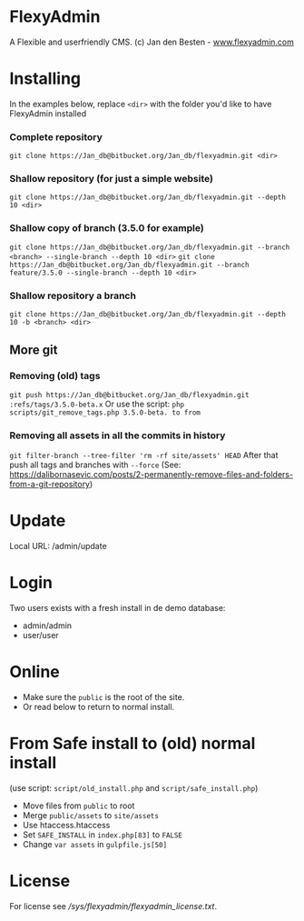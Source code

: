 # FlexyAdmin

A Flexible and userfriendly CMS.
(c) Jan den Besten - www.flexyadmin.com

# Installing

In the examples below, replace `<dir>` with the folder you'd like to have FlexyAdmin installed

### Complete repository ###

`git clone https://Jan_db@bitbucket.org/Jan_db/flexyadmin.git <dir>`

### Shallow repository (for just a simple website) ###

`git clone https://Jan_db@bitbucket.org/Jan_db/flexyadmin.git --depth 10 <dir>`

### Shallow copy of branch (3.5.0 for example)

`git clone https://Jan_db@bitbucket.org/Jan_db/flexyadmin.git --branch <branch> --single-branch --depth 10 <dir>`
`git clone https://Jan_db@bitbucket.org/Jan_db/flexyadmin.git --branch feature/3.5.0 --single-branch --depth 10 <dir>`
    
### Shallow repository a branch ###

`git clone https://Jan_db@bitbucket.org/Jan_db/flexyadmin.git --depth 10 -b <branch> <dir>`
  
## More git

### Removing (old) tags

`git push https://Jan_db@bitbucket.org/Jan_db/flexyadmin.git :refs/tags/3.5.0-beta.x`
Or use the script: `php scripts/git_remove_tags.php 3.5.0-beta. to from`
 
### Removing all assets in all the commits in history

`git filter-branch --tree-filter 'rm -rf site/assets' HEAD`
After that push all tags and branches with `--force`
(See: https://dalibornasevic.com/posts/2-permanently-remove-files-and-folders-from-a-git-repository)

# Update

Local URL: /admin/update


# Login

Two users exists with a fresh install in de demo database:

- admin/admin
- user/user

# Online

- Make sure the `public` is the root of the site.
- Or read below to return to normal install.

# From Safe install to (old) normal install

(use script: `script/old_install.php` and `script/safe_install.php`)

- Move files from `public` to root
- Merge `public/assets` to `site/assets`
- Use htaccess.htaccess
- Set `SAFE_INSTALL` in `index.php[83]` to `FALSE`
- Change `var assets` in `gulpfile.js[50]`

# License

For license see */sys/flexyadmin/flexyadmin_license.txt*.